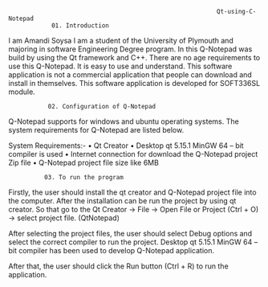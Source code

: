                                                               Qt-using-C-Notepad
                01. Introduction
I am Amandi Soysa I am a student of the University of Plymouth and majoring in software Engineering Degree program. In this Q-Notepad was build by using the Qt framework and C++. There are no age requirements to use this Q-Notepad. It is easy to use and understand. This software application is not a commercial application that people can download and install in themselves. This software application is developed for SOFT336SL module.

               02. Configuration of Q-Notepad
Q-Notepad supports for windows and ubuntu operating systems. The system requirements for Q-Notepad are listed below.

System Requirements:- • Qt Creator • Desktop qt 5.15.1 MinGW 64 – bit compiler is used • Internet connection for download the Q-Notepad project Zip file • Q-Notepad project file size like 6MB

              03. To run the program
Firstly, the user should install the qt creator and Q-Notepad project file into the computer. After the installation can be run the project by using qt creator. So that go to the Qt Creator -> File -> Open File or Project (Ctrl + O) -> select project file. (QtNotepad)

After selecting the project files, the user should select Debug options and select the correct compiler to run the project. Desktop qt 5.15.1 MinGW 64 – bit compiler has been used to develop Q-Notepad application.

After that, the user should click the Run button (Ctrl + R) to run the application.
